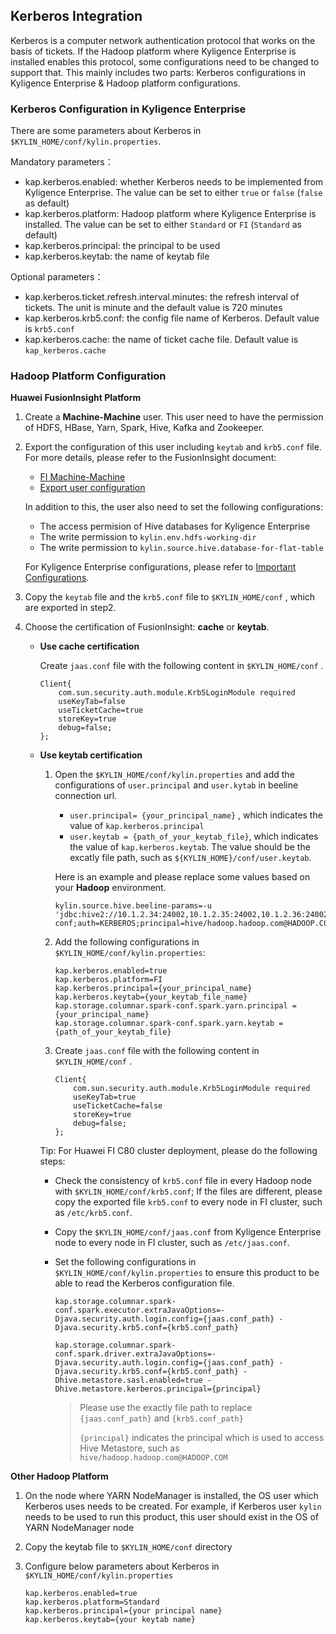 ## Kerberos Integration ##

Kerberos is a computer network authentication protocol that works on the basis of tickets. If the Hadoop platform where Kyligence Enterprise is installed enables this protocol, some configurations need to be changed to support that. This mainly includes two parts: Kerberos configurations in Kyligence Enterprise & Hadoop platform configurations.

### Kerberos Configuration in Kyligence Enterprise ###

There are some parameters about Kerberos in `$KYLIN_HOME/conf/kylin.properties`.

Mandatory parameters：

   - kap.kerberos.enabled: whether Kerberos needs to be implemented from Kyligence Enterprise. The value can be set to either `true` or `false` (`false` as default)
   - kap.kerberos.platform: Hadoop platform where Kyligence Enterprise is installed. The value can be set to either `Standard` or `FI` (`Standard` as default)
   - kap.kerberos.principal: the principal to be used
   - kap.kerberos.keytab: the name of keytab file

Optional parameters：

   - kap.kerberos.ticket.refresh.interval.minutes: the refresh interval of tickets. The unit is minute and the default value is 720 minutes
   - kap.kerberos.krb5.conf: the config file name of Kerberos. Default value is `krb5.conf`
   - kap.kerberos.cache: the name of ticket cache file. Default value is `kap_kerberos.cache`

### Hadoop Platform Configuration

**Huawei FusionInsight Platform**

1. Create a **Machine-Machine** user. This user need to have the permission of HDFS, HBase, Yarn, Spark, Hive, Kafka and Zookeeper. 

2. Export the configuration of this user including `keytab` and `krb5.conf` file. For more details, please refer to the FusionInsight document:

   * [FI Machine-Machine](http://support.huawei.com/hedex/hdx.do?docid=EDOC1000130553&lang=en) 
   * [Export user configuration](http://support.huawei.com/hedex/hdx.do?docid=EDOC1000130553&lang=en)

   In addition to this, the user also need to set the following configurations:

   * The access permision of Hive databases for Kyligence Enterprise
   * The write permission to `kylin.env.hdfs-working-dir`
   * The write permission to `kylin.source.hive.database-for-flat-table`

   For Kyligence Enterprise configurations, please refer to [Important Configurations](../config/basic_settings.en.md).

3. Copy the `keytab` file and the `krb5.conf` file to `$KYLIN_HOME/conf` , which are exported in step2.

4. Choose the certification of FusionInsight: **cache** or **keytab**.

   * **Use cache certification**

     Create `jaas.conf` file with the following content in `$KYLIN_HOME/conf` .

     ```
     Client{
         com.sun.security.auth.module.Krb5LoginModule required
         useKeyTab=false
         useTicketCache=true
         storeKey=true
         debug=false;
     };
     ```

   * **Use keytab certification**

     1. Open the  `$KYLIN_HOME/conf/kylin.properties` and add the configurations of `user.principal` and `user.kytab` in beeline connection url.

        * `user.principal= {your_principal_name}` , which indicates the value of  `kap.kerberos.principal` 
        * `user.keytab = {path_of_your_keytab_file}`, which indicates the value of  `kap.kerberos.keytab`. The value should be the excatly file path, such as `${KYLIN_HOME}/conf/user.keytab`.

        Here is an example and please replace some values based on your **Hadoop** environment.

        ```properties
        kylin.source.hive.beeline-params=-u 'jdbc:hive2://10.1.2.34:24002,10.1.2.35:24002,10.1.2.36:24002/;serviceDiscoveryMode=zooKeeper;zooKeeperNamespace=hiveserver2;sasl.qop=auth-conf;auth=KERBEROS;principal=hive/hadoop.hadoop.com@HADOOP.COM;user.keytab=/root/testkylinadmin/user.keytab;user.principal=testkylinadmin'
        ```

     2. Add the following configurations in `$KYLIN_HOME/conf/kylin.properties`:

        ```properties
        kap.kerberos.enabled=true
        kap.kerberos.platform=FI
        kap.kerberos.principal={your_principal_name}
        kap.kerberos.keytab={your_keytab_file_name}
        kap.storage.columnar.spark-conf.spark.yarn.principal = {your_principal_name}
        kap.storage.columnar.spark-conf.spark.yarn.keytab = {path_of_your_keytab_file}
        ```

     3. Create `jaas.conf` file with the following content in `$KYLIN_HOME/conf` .

        ```
        Client{
            com.sun.security.auth.module.Krb5LoginModule required
            useKeyTab=true
            useTicketCache=false
            storeKey=true
            debug=false;
        };
        ```

     Tip: For Huawei FI C80 cluster deployment, please do the following steps:

     * Check the consistency of `krb5.conf` file in every Hadoop node with `$KYLIN_HOME/conf/krb5.conf`; If the files are different, please copy the exported file `krb5.conf` to every node in FI cluster, such as `/etc/krb5.conf`.

     * Copy the `$KYLIN_HOME/conf/jaas.conf` from Kyligence Enterprise node to every node in FI cluster, such as `/etc/jaas.conf`.

     * Set the following configurations in `$KYLIN_HOME/conf/kylin.properties` to ensure this product to be able to read the Kerberos configuration file.

       ```properties
       kap.storage.columnar.spark-conf.spark.executor.extraJavaOptions=-Djava.security.auth.login.config={jaas.conf_path} -Djava.security.krb5.conf={krb5.conf_path}
       
       kap.storage.columnar.spark-conf.spark.driver.extraJavaOptions=-Djava.security.auth.login.config={jaas.conf_path} -Djava.security.krb5.conf={krb5.conf_path} -Dhive.metastore.sasl.enabled=true -Dhive.metastore.kerberos.principal={principal}
       ```

       > Please use the exactly file path to replace `{jaas.conf_path}` and  `{krb5.conf_path}` 
       >
       > `{principal}` indicates the principal which is used to access Hive Metastore, such as `hive/hadoop.hadoop.com@HADOOP.COM` 

**Other Hadoop Platform**

1. On the node where YARN NodeManager is installed, the OS user which Kerberos uses needs to be created. For example, if Kerberos user `kylin` needs to be used to run this product, this user should exist in the OS of YARN NodeManager node

2. Copy the keytab file to `$KYLIN_HOME/conf` directory

3. Configure below parameters about Kerberos in `$KYLIN_HOME/conf/kylin.properties`

   ```properties
   kap.kerberos.enabled=true
   kap.kerberos.platform=Standard
   kap.kerberos.principal={your principal name}
   kap.kerberos.keytab={your keytab name} 
   ```